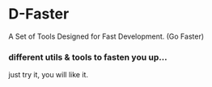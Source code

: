 
# D-Faster
A Set of Tools Designed for Fast Development. (Go Faster)

### different utils & tools to fasten you up...
just try it, you will like it. 
